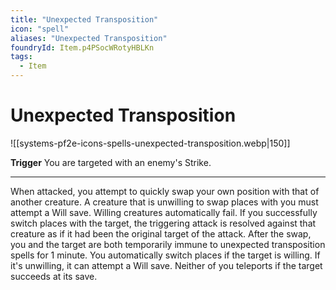```yaml
---
title: "Unexpected Transposition"
icon: "spell"
aliases: "Unexpected Transposition"
foundryId: Item.p4PSocWRotyHBLKn
tags:
  - Item
---
```


# Unexpected Transposition
![[systems-pf2e-icons-spells-unexpected-transposition.webp|150]]

**Trigger** You are targeted with an enemy's Strike.

* * *

When attacked, you attempt to quickly swap your own position with that of another creature. A creature that is unwilling to swap places with you must attempt a Will save. Willing creatures automatically fail. If you successfully switch places with the target, the triggering attack is resolved against that creature as if it had been the original target of the attack. After the swap, you and the target are both temporarily immune to unexpected transposition spells for 1 minute. You automatically switch places if the target is willing. If it's unwilling, it can attempt a Will save. Neither of you teleports if the target succeeds at its save.
